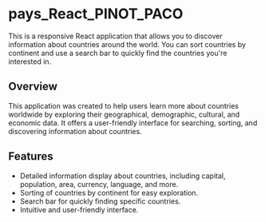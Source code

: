 # pays_React_PINOT_PACO

This is a responsive React application that allows you to discover information about countries around the world. You can sort countries by continent and use a search bar to quickly find the countries you're interested in.

## Overview

This application was created to help users learn more about countries worldwide by exploring their geographical, demographic, cultural, and economic data. It offers a user-friendly interface for searching, sorting, and discovering information about countries.

## Features

- Detailed information display about countries, including capital, population, area, currency, language, and more.
- Sorting of countries by continent for easy exploration.
- Search bar for quickly finding specific countries.
- Intuitive and user-friendly interface.
